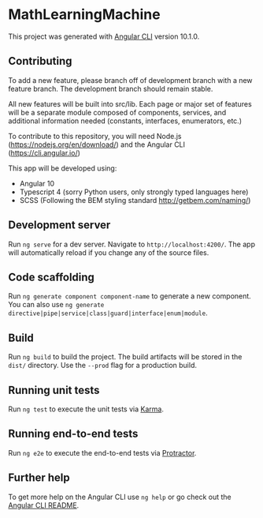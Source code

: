 # MathLearningMachine

This project was generated with [Angular CLI](https://github.com/angular/angular-cli) version 10.1.0.

## Contributing
To add a new feature, please branch off of development branch with a new feature branch. The development branch should remain stable.

All new features will be built into src/lib. Each page or major set of features will be a separate module composed of components, services, and additional information needed (constants, interfaces, enumerators, etc.)

To contribute to this repository, you will need Node.js (https://nodejs.org/en/download/) and the Angular CLI (https://cli.angular.io/)

This app will be developed using: 
* Angular 10
* Typescript 4 (sorry Python users, only strongly typed languages here)
* SCSS (Following the BEM styling standard http://getbem.com/naming/)

## Development server

Run `ng serve` for a dev server. Navigate to `http://localhost:4200/`. The app will automatically reload if you change any of the source files.

## Code scaffolding

Run `ng generate component component-name` to generate a new component. You can also use `ng generate directive|pipe|service|class|guard|interface|enum|module`.

## Build

Run `ng build` to build the project. The build artifacts will be stored in the `dist/` directory. Use the `--prod` flag for a production build.

## Running unit tests

Run `ng test` to execute the unit tests via [Karma](https://karma-runner.github.io).

## Running end-to-end tests

Run `ng e2e` to execute the end-to-end tests via [Protractor](http://www.protractortest.org/).

## Further help

To get more help on the Angular CLI use `ng help` or go check out the [Angular CLI README](https://github.com/angular/angular-cli/blob/master/README.md).
